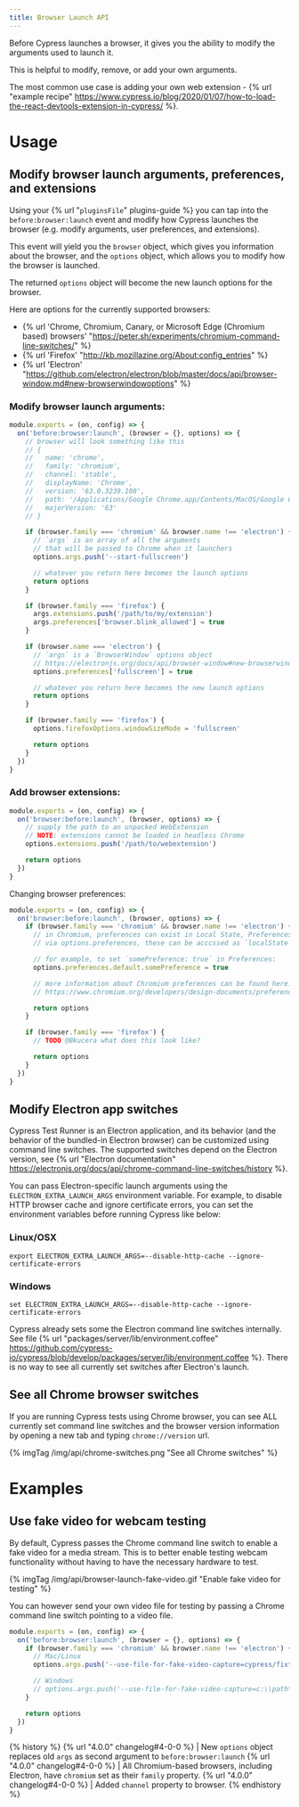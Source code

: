 ```yaml
---
title: Browser Launch API
---
```


Before Cypress launches a browser, it gives you the ability to modify the arguments used to launch it.

This is helpful to modify, remove, or add your own arguments.

The most common use case is adding your own web extension - {% url "example recipe" https://www.cypress.io/blog/2020/01/07/how-to-load-the-react-devtools-extension-in-cypress/ %}.

# Usage

## Modify browser launch arguments, preferences, and extensions

Using your {% url "`pluginsFile`" plugins-guide %} you can tap into the `before:browser:launch` event and modify how Cypress launches the browser (e.g. modify arguments, user preferences, and extensions).

This event will yield you the `browser` object, which gives you information about the browser, and the `options` object, which allows you to modify how the browser is launched.

The returned `options` object will become the new launch options for the browser.

Here are options for the currently supported browsers:

* {% url 'Chrome, Chromium, Canary, or Microsoft Edge (Chromium based) browsers' "https://peter.sh/experiments/chromium-command-line-switches/" %}
* {% url 'Firefox' "http://kb.mozillazine.org/About:config_entries" %}
* {% url 'Electron' "https://github.com/electron/electron/blob/master/docs/api/browser-window.md#new-browserwindowoptions" %}

### Modify browser launch arguments:

```js
module.exports = (on, config) => {
  on('before:browser:launch', (browser = {}, options) => {
    // browser will look something like this
    // {
    //   name: 'chrome',
    //   family: 'chromium',
    //   channel: 'stable',
    //   displayName: 'Chrome',
    //   version: '63.0.3239.108',
    //   path: '/Applications/Google Chrome.app/Contents/MacOS/Google Chrome',
    //   majorVersion: '63'
    // }

    if (browser.family === 'chromium' && browser.name !== 'electron') {
      // `args` is an array of all the arguments
      // that will be passed to Chrome when it launchers
      options.args.push('--start-fullscreen')

      // whatever you return here becomes the launch options
      return options
    }

    if (browser.family === 'firefox') {
      args.extensions.push('/path/to/my/extension')
      args.preferences['browser.blink_allowed'] = true
    }

    if (browser.name === 'electron') {
      // `args` is a `BrowserWindow` options object
      // https://electronjs.org/docs/api/browser-window#new-browserwindowoptions
      options.preferences['fullscreen'] = true

      // whatever you return here becomes the new launch options
      return options
    }

    if (browser.family === 'firefox') {
      options.firefoxOptions.windowSizeMode = 'fullscreen'

      return options
    }
  })
}
```

### Add browser extensions:

```js
module.exports = (on, config) => {
  on('browser:before:launch', (browser, options) => {
    // supply the path to an unpacked WebExtension
    // NOTE: extensions cannot be loaded in headless Chrome
    options.extensions.push('/path/to/webextension')

    return options
  })
}
```

Changing browser preferences:

```js
module.exports = (on, config) => {
  on('browser:before:launch', (browser, options) => {
    if (browser.family === 'chromium' && browser.name !== 'electron') {
      // in Chromium, preferences can exist in Local State, Preferences, or Secure Preferences
      // via options.preferences, these can be acccssed as `localState`, `default`, and `secureDefault`

      // for example, to set `somePreference: true` in Preferences:
      options.preferences.default.somePreference = true

      // more information about Chromium preferences can be found here:
      // https://www.chromium.org/developers/design-documents/preferences

      return options
    }

    if (browser.family === 'firefox') {
      // TODO @Bkucera what does this look like?

      return options
    }
  })
}
```

## Modify Electron app switches

Cypress Test Runner is an Electron application, and its behavior (and the behavior of the bundled-in Electron browser) can be customized using command line switches. The supported switches depend on the Electron version, see {% url "Electron documentation" https://electronjs.org/docs/api/chrome-command-line-switches/history %}.

You can pass Electron-specific launch arguments using the `ELECTRON_EXTRA_LAUNCH_ARGS` environment variable. For example, to disable HTTP browser cache and ignore certificate errors, you can set the environment variables before running Cypress like below:

### Linux/OSX

```shell
export ELECTRON_EXTRA_LAUNCH_ARGS=--disable-http-cache --ignore-certificate-errors
```

### Windows

```shell
set ELECTRON_EXTRA_LAUNCH_ARGS=--disable-http-cache --ignore-certificate-errors
```

Cypress already sets some the Electron command line switches internally. See file {% url "packages/server/lib/environment.coffee" https://github.com/cypress-io/cypress/blob/develop/packages/server/lib/environment.coffee %}. There is no way to see all currently set switches after Electron's launch.

## See all Chrome browser switches

If you are running Cypress tests using Chrome browser, you can see ALL currently set command line switches and the browser version information by opening a new tab and typing `chrome://version` url.

{% imgTag /img/api/chrome-switches.png "See all Chrome switches" %}

# Examples

## Use fake video for webcam testing

By default, Cypress passes the Chrome command line switch to enable a fake video for a media stream. This is to better enable testing webcam functionality without having to have the necessary hardware to test.

{% imgTag /img/api/browser-launch-fake-video.gif "Enable fake video for testing" %}

You can however send your own video file for testing by passing a Chrome command line switch pointing to a video file.

```js
module.exports = (on, config) => {
  on('before:browser:launch', (browser = {}, options) => {
    if (browser.family === 'chromium' && browser.name !== 'electron') {
      // Mac/Linux
      options.args.push('--use-file-for-fake-video-capture=cypress/fixtures/my-video.y4m')

      // Windows
      // options.args.push('--use-file-for-fake-video-capture=c:\\path\\to\\video\\my-video.y4m')
    }

    return options
  })
}
```

{% history %}
{% url "4.0.0" changelog#4-0-0 %} | New `options` object replaces old `args` as second argument to `before:browser:launch`
{% url "4.0.0" changelog#4-0-0 %} | All Chromium-based browsers, including Electron, have `chromium` set as their `family` property.
{% url "4.0.0" changelog#4-0-0 %} | Added `channel` property to browser.
{% endhistory %}

